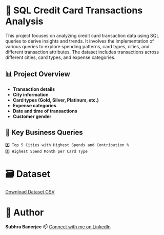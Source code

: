 # 🧮 SQL Credit Card Transactions Analysis
This project focuses on analyzing credit card transaction data using SQL queries to derive insights and trends. It involves the implementation of various queries to explore spending patterns, card types, cities, and different transaction attributes. The dataset includes transactions across different cities, card types, and expense categories.

## 📊 Project Overview
- **Transaction details**
- **City information**
- **Card types (Gold, Silver, Platinum, etc.)**
- **Expense categories**
- **Date and time of transactions**
- **Customer gender**

## 🧾 Key Business Queries
    1️⃣ Top 5 Cities with Highest Spends and Contribution %
    2️⃣ Highest Spend Month per Card Type

# 🗃️ Dataset
[Download Dataset CSV](https://github.com/subhra8888/SQL-Data-Analysis-on-Credit-Card-Transactions/blob/main/credit_card_transcations.csv)


# 📌 Author
**Subhra Banerjee** 
📫 [Connect with me on LinkedIn](https://www.linkedin.com/in/subhra-banerjee-8bb88643/)
